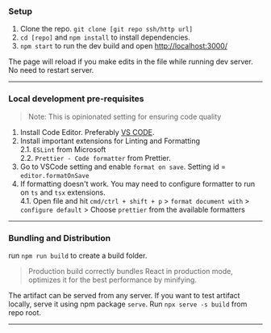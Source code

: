 ### Setup

1. Clone the repo. `git clone [git repo ssh/http url]`
2. `cd [repo]` and `npm install` to install dependencies.
3. `npm start` to run the dev build and open [http://localhost:3000/](http://localhost:3000/)

The page will reload if you make edits in the file while running dev server. No need to restart server.

---

### Local development pre-requisites

> Note: This is opinionated setting for ensuring code quality

1. Install Code Editor. Preferably [VS CODE](https://code.visualstudio.com/download).
2. Install important extensions for Linting and Formatting  
   2.1. `ESLint` from Microsoft  
   2.2. `Prettier - Code formatter` from Prettier.
3. Go to VSCode setting and enable `format on save`. Setting id = `editor.formatOnSave`
4. If formatting doesn't work. You may need to configure formatter to run on `ts` and `tsx` extensions.  
   4.1. Open file and hit `cmd/ctrl + shift + p` > `format document with` > `configure default` > Choose `prettier` from the available formatters

---

### Bundling and Distribution

run `npm run build` to create a build folder.

> Production build correctly bundles React in production mode, optimizes it for the best performance by minifying.

The artifact can be served from any server. If you want to test artifact locally, serve it using npm package `serve`. Run `npx serve -s build` from repo root.

---
